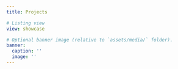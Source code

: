 ```yaml
---
title: Projects

# Listing view
view: showcase

# Optional banner image (relative to `assets/media/` folder).
banner:
  caption: ''
  image: ''
---
```

